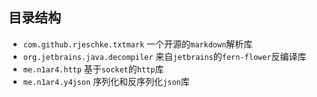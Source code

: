 ## 目录结构

- `com.github.rjeschke.txtmark` 一个开源的`markdown`解析库
- `org.jetbrains.java.decompiler` 来自`jetbrains`的`fern-flower`反编译库
- `me.n1ar4.http` 基于`socket`的`http`库
- `me.n1ar4.y4json` 序列化和反序列化`json`库